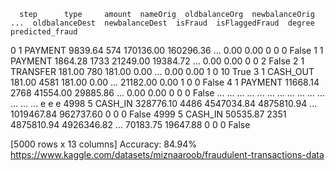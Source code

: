       step      type     amount  nameOrig  oldbalanceOrg  newbalanceOrig  ...  oldbalanceDest  newbalanceDest  isFraud  isFlaggedFraud  degree  predicted_fraud
0        1   PAYMENT    9839.64       574      170136.00       160296.36  ...            0.00            0.00        0               0       0            False
1        1   PAYMENT    1864.28      1733       21249.00        19384.72  ...            0.00            0.00        0               0       2            False
2        1  TRANSFER     181.00       780         181.00            0.00  ...            0.00            0.00        1               0      10             True
3        1  CASH_OUT     181.00      4581         181.00            0.00  ...        21182.00            0.00        1               0       0            False
4        1   PAYMENT   11668.14      2768       41554.00        29885.86  ...            0.00            0.00        0               0       0            False
...    ...       ...        ...       ...            ...             ...  ...             ...             ...      ...             ...     ...              ...
e
e
e
4998     5   CASH_IN  328776.10      4486     4547034.84      4875810.94  ...      1019467.84       962737.60        0               0       0            False
4999     5   CASH_IN   50535.87      2351     4875810.94      4926346.82  ...        70183.75        19647.88        0               0       0            False

[5000 rows x 13 columns]
Accuracy: 84.94%
https://www.kaggle.com/datasets/miznaaroob/fraudulent-transactions-data